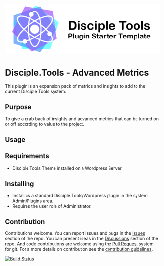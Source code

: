 ![Plugin Banner](https://raw.githubusercontent.com/DiscipleTools/disciple-tools-advanced-metrics/master/documentation/banner.png)

# Disciple.Tools - Advanced Metrics

This plugin is an expansion pack of metrics and insights to add to the current Disciple Tools system.

## Purpose

To give a grab back of insights and advanced metrics that can be turned on or off according to value to the project.

## Usage

## Requirements

- Disciple.Tools Theme installed on a Wordpress Server

## Installing

- Install as a standard Disciple.Tools/Wordpress plugin in the system Admin/Plugins area.
- Requires the user role of Administrator.

## Contribution

Contributions welcome. You can report issues and bugs in the
[Issues](https://github.com/DiscipleTools/disciple-tools-advanced-metrics/issues) section of the repo. You can present ideas
in the [Discussions](https://github.com/DiscipleTools/disciple-tools-advanced-metrics/discussions) section of the repo. And
code contributions are welcome using the [Pull Request](https://github.com/DiscipleTools/disciple-tools-advanced-metrics/pulls)
system for git. For a more details on contribution see the
[contribution guidelines](https://github.com/DiscipleTools/disciple-tools-advanced-metrics/blob/master/CONTRIBUTING.md).


[![Build Status](https://travis-ci.com/DiscipleTools/disciple-tools-advanced-metrics.svg?branch=master)](https://travis-ci.com/DiscipleTools/disciple-tools-advanced-metrics)
